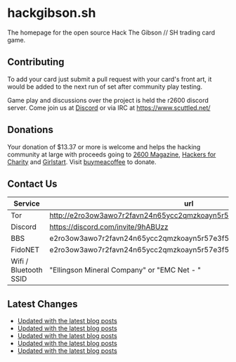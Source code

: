 # hackgibson.sh
The homepage for the open source Hack The Gibson // SH trading card game.


## Contributing

To add your card just submit a pull request with your card's front art, it would be added to the next run of set after community play testing.

Game play and discussions over the project is held the r2600 discord server. Come join us at [Discord](https://discord.com/invite/9hABUzz) or via IRC at https://www.scuttled.net/


## Donations

Your donation of $13.37 or more is welcome and helps the hacking community at large with proceeds going to [2600 Magazine](https://2600.com/), [Hackers for Charity](https://hackersforcharity.org) and [Girlstart](https://girlstart.org).  Visit [buymeacoffee](https://www.buymeacoffee.com/hackgibson.sh) to donate.


## Contact Us

Service | url
-|-
Tor | http://e2ro3ow3awo7r2favn24n65ycc2qmzkoayn5r57e3f56nvjwdcgg32ad.onion
Discord | https://discord.com/invite/9hABUzz
BBS | e2ro3ow3awo7r2favn24n65ycc2qmzkoayn5r57e3f56nvjwdcgg32ad.onion:23
FidoNET | e2ro3ow3awo7r2favn24n65ycc2qmzkoayn5r57e3f56nvjwdcgg32ad.onion:24554
Wifi / Bluetooth SSID | "Ellingson Mineral Company" or "EMC Net - <fidonet address>"

## Latest Changes
<!-- BLOG-POST-LIST:START -->
- [Updated with the latest blog posts](https://github.com/DFW2600/hackgibson.sh/commit/8dbd2dc683361bb827b9ede6a2eaede11c2c17a1)
- [Updated with the latest blog posts](https://github.com/DFW2600/hackgibson.sh/commit/69f34ef24c54fe5a5e72ff4de29054af4304240d)
- [Updated with the latest blog posts](https://github.com/DFW2600/hackgibson.sh/commit/58b67b2351ebb78d921c6522e39ff92e60f4ad96)
- [Updated with the latest blog posts](https://github.com/DFW2600/hackgibson.sh/commit/4b958f649ec7986b61e09a4c28b65b64fac73abb)
- [Updated with the latest blog posts](https://github.com/DFW2600/hackgibson.sh/commit/2b7f8e1febb8cc0709af5ab88e583b0d359391f9)
<!-- BLOG-POST-LIST:END -->
